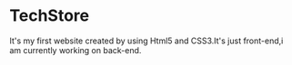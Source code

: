 # TechStore
It's my first website created by using Html5 and CSS3.It's just front-end,i am currently working on back-end.
